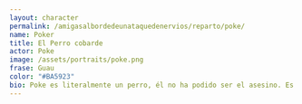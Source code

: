 ```yaml
---
layout: character
permalink: /amigasalbordedeunataquedenervios/reparto/poke/
name: Poker
title: El Perro cobarde
actor: Poke
image: /assets/portraits/poke.png
frase: Guau
color: "#BA5923"
bio: Poke es literalmente un perro, él no ha podido ser el asesino. Es un poco miedica, quizás con buenos motivos...
---
```

